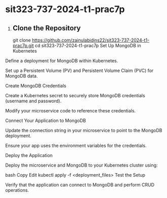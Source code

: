 # sit323-737-2024-t1-prac7p
1. **Clone the Repository**
   -
   git clone https://github.com/zainulabidins22/sit323-737-2024-t1-prac7p.git
   cd sit323-737-2024-t1-prac7p
Set Up MongoDB in Kubernetes

Define a deployment for MongoDB within Kubernetes.

Set up a Persistent Volume (PV) and Persistent Volume Claim (PVC) for MongoDB data.

Create MongoDB Credentials

Create a Kubernetes secret to securely store MongoDB credentials (username and password).

Modify your microservice code to reference these credentials.

Connect Your Application to MongoDB

Update the connection string in your microservice to point to the MongoDB deployment.

Ensure your app uses the environment variables for the credentials.

Deploy the Application

Deploy the microservice and MongoDB to your Kubernetes cluster using:

bash
Copy
Edit
kubectl apply -f <deployment_files>
Test the Setup

Verify that the application can connect to MongoDB and perform CRUD operations.
